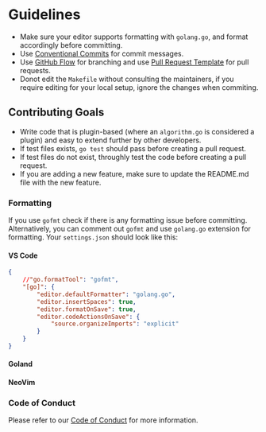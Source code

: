 # Guidelines

-   Make sure your editor supports formatting with `golang.go`, and format accordingly before committing.
-   Use [Conventional Commits](https://www.conventionalcommits.org/en/v1.0.0/) for commit messages.
-   Use [GitHub Flow](https://docs.github.com/en/get-started/using-github/github-flow) for branching and use [Pull Request Template](./docs/pull_request_template.md) for pull requests.
-   Donot edit the `Makefile` without consulting the maintainers, if you require editing for your local setup, ignore the changes when commiting.

## Contributing Goals

-   Write code that is plugin-based (where an `algorithm.go` is considered a plugin) and easy to extend further by other developers.
-   If test files exists, `go test` should pass before creating a pull request.
-   If test files do not exist, throughly test the code before creating a pull request.
-   If you are adding a new feature, make sure to update the README.md file with the new feature.

### Formatting

If you use `gofmt` check if there is any formatting issue before committing. Alternatively, you can comment out `gofmt` and use `golang.go` extension for formatting. Your `settings.json` should look like this:

#### VS Code

```json
{
    //"go.formatTool": "gofmt",
    "[go]": {
        "editor.defaultFormatter": "golang.go",
        "editor.insertSpaces": true,
        "editor.formatOnSave": true,
        "editor.codeActionsOnSave": {
            "source.organizeImports": "explicit"
        }
    }
}
```

#### Goland

#### NeoVim

### Code of Conduct

Please refer to our [Code of Conduct](./CODE_OF_CONDUCT.md) for more information.
